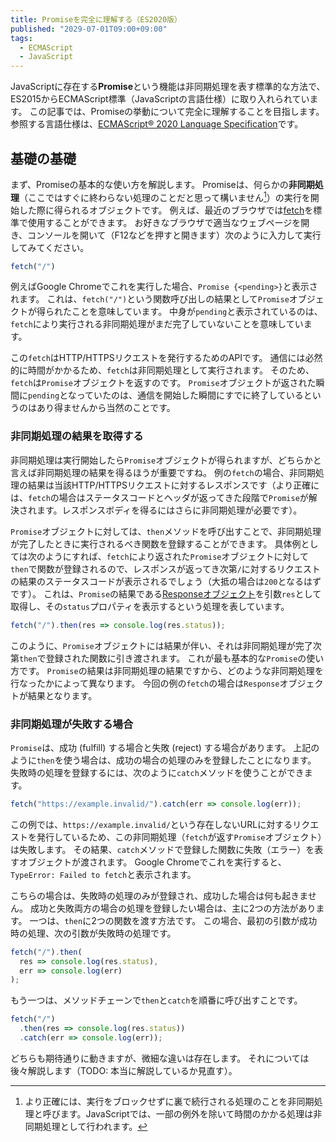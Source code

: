 ```yaml
---
title: Promiseを完全に理解する（ES2020版）
published: "2029-07-01T09:00+09:00"
tags:
  - ECMAScript
  - JavaScript
---
```


JavaScriptに存在する**Promise**という機能は非同期処理を表す標準的な方法で、ES2015からECMAScript標準（JavaScriptの言語仕様）に取り入れられています。
この記事では、Promiseの挙動について完全に理解することを目指します。
参照する言語仕様は、[ECMAScript® 2020 Language Specification](https://tc39.es/ecma262/2020/)です。

## 基礎の基礎

まず、Promiseの基本的な使い方を解説します。
Promiseは、何らかの**非同期処理**（ここではすぐに終わらない処理のことだと思って構いません[^note_async_op]）の実行を開始した際に得られるオブジェクトです。
例えば、最近のブラウザでは[fetch](https://developer.mozilla.org/en-US/docs/Web/API/WindowOrWorkerGlobalScope/fetch)を標準で使用することができます。
お好きなブラウザで適当なウェブページを開き、コンソールを開いて（F12などを押すと開きます）次のように入力して実行してみてください。

[^note_async_op]: より正確には、実行をブロックせずに裏で続行される処理のことを非同期処理と呼びます。JavaScriptでは、一部の例外を除いて時間のかかる処理は非同期処理として行われます。

```js
fetch("/")
```

例えばGoogle Chromeでこれを実行した場合、`Promise {<pending>}`と表示されます。
これは、`fetch("/")`という関数呼び出しの結果として`Promise`オブジェクトが得られたことを意味しています。
中身が`pending`と表示されているのは、`fetch`により実行される非同期処理がまだ完了していないことを意味しています。

この`fetch`はHTTP/HTTPSリクエストを発行するためのAPIです。
通信には必然的に時間がかかるため、`fetch`は非同期処理として実行されます。
そのため、`fetch`は`Promise`オブジェクトを返すのです。
`Promise`オブジェクトが返された瞬間に`pending`となっていたのは、通信を開始した瞬間にすでに終了しているというのはあり得ませんから当然のことです。

### 非同期処理の結果を取得する

非同期処理は実行開始したら`Promise`オブジェクトが得られますが、どちらかと言えば非同期処理の結果を得るほうが重要ですね。
例の`fetch`の場合、非同期処理の結果は当該HTTP/HTTPSリクエストに対するレスポンスです（より正確には、`fetch`の場合はステータスコードとヘッダが返ってきた段階で`Promise`が解決されます。レスポンスボディを得るにはさらに非同期処理が必要です）。

`Promise`オブジェクトに対しては、`then`メソッドを呼び出すことで、非同期処理が完了したときに実行されるべき関数を登録することができます。
具体例としては次のようにすれば、`fetch`により返された`Promise`オブジェクトに対して`then`で関数が登録されるので、レスポンスが返ってき次第`/`に対するリクエストの結果のステータスコードが表示されるでしょう（大抵の場合は`200`となるはずです）。
これは、`Promise`の結果である[Responseオブジェクト](https://developer.mozilla.org/en-US/docs/Web/API/Response)を引数`res`として取得し、その`status`プロパティを表示するという処理を表しています。

```js
fetch("/").then(res => console.log(res.status));
```

このように、`Promise`オブジェクトには結果が伴い、それは非同期処理が完了次第`then`で登録された関数に引き渡されます。
これが最も基本的な`Promise`の使い方です。
`Promise`の結果は非同期処理の結果ですから、どのような非同期処理を行なったかによって異なります。
今回の例の`fetch`の場合は`Response`オブジェクトが結果となります。

### 非同期処理が失敗する場合

`Promise`は、成功 (fulfill) する場合と失敗 (reject) する場合があります。
上記のように`then`を使う場合は、成功の場合の処理のみを登録したことになります。
失敗時の処理を登録するには、次のように`catch`メソッドを使うことができます。

```js
fetch("https://example.invalid/").catch(err => console.log(err));
```

この例では、`https://example.invalid/`という存在しないURLに対するリクエストを発行しているため、この非同期処理（`fetch`が返す`Promise`オブジェクト）は失敗します。
その結果、`catch`メソッドで登録した関数に失敗（エラー）を表すオブジェクトが渡されます。
Google Chromeでこれを実行すると、`TypeError: Failed to fetch`と表示されます。

こちらの場合は、失敗時の処理のみが登録され、成功した場合は何も起きません。
成功と失敗両方の場合の処理を登録したい場合は、主に2つの方法があります。
一つは、`then`に2つの関数を渡す方法です。
この場合、最初の引数が成功時の処理、次の引数が失敗時の処理です。

```js
fetch("/").then(
  res => console.log(res.status),
  err => console.log(err)
);
```

もう一つは、メソッドチェーンで`then`と`catch`を順番に呼び出すことです。

```js
fetch("/")
  .then(res => console.log(res.status))
  .catch(err => console.log(err));
```

どちらも期待通りに動きますが、微細な違いは存在します。
それについては後々解説します（TODO: 本当に解説しているか見直す）。